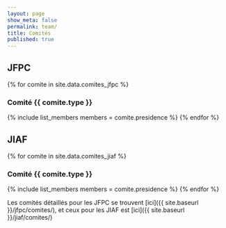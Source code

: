 ```yaml
---
layout: page
show_meta: false
permalink: team/
title: Comités
published: true
---
```


## JFPC

{% for comite in site.data.comites_jfpc %}
### Comité {{ comite.type }}

{% include list_members members = comite.presidence %}
{% endfor %}

## JIAF

{% for comite in site.data.comites_jiaf %}
### Comité {{ comite.type }}

{% include list_members members = comite.presidence %}
{% endfor %}

Les comités détaillés pour les JFPC se trouvent [ici]({{ site.baseurl }}/jfpc/comites/), et ceux pour les JIAF est [ici]({{ site.baseurl }}/jiaf/comites/)
